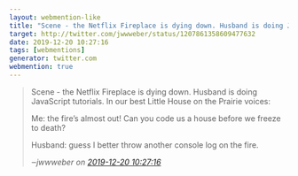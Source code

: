 ```yaml
---
layout: webmention-like
title: "Scene - the Netflix Fireplace is dying down. Husband is doing JavaScript tutorials. In our best Little House on the Prairie voices:Me: the fire’s almost out! Can you code us a house before we freeze to death?Husband: guess I better throw another console log on the fire."
target: http://twitter.com/jwwweber/status/1207861358609477632
date: 2019-12-20 10:27:16
tags: [webmentions]
generator: twitter.com
webmention: true
---
```




<blockquote class="external-citation">
  <p>
    Scene - the Netflix Fireplace is dying down. Husband is doing JavaScript tutorials. In our best Little House on the Prairie voices:

Me: the fire’s almost out! Can you code us a house before we freeze to death?

Husband: guess I better throw another console log on the fire.
  </p>
  <cite>‒<span class="p-author p-name">jwwweber</span>
    on
    <a href="http://twitter.com/jwwweber/status/1207861358609477632" rel="external nofollow" target="_blank">2019-12-20 10:27:16</a>
  </cite>
</blockquote>



